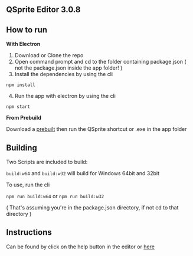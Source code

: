 ## QSprite Editor 3.0.8

## How to run
**With Electron**

1. Download or Clone the repo
2. Open command prompt and cd to the folder containing package.json ( not the package.json inside the app folder! )
3. Install the dependencies by using the cli

 `npm install`

4. Run the app with electron by using the cli

 `npm start`


**From Prebuild**

Download a [prebuilt](https://github.com/quxios/QSpriteEditor/releases/latest) then run the
QSprite shortcut or .exe in the app folder

## Building
Two Scripts are included to build:

`build:w64` and `build:w32` will build for Windows 64bit and 32bit

To use, run the cli

`npm run build:w64` or `npm run build:w32`

( That's assuming you're in the package.json directory, if not cd to that directory )


## Instructions
Can be found by click on the help button in the editor or [here](/app/HELP.md)
